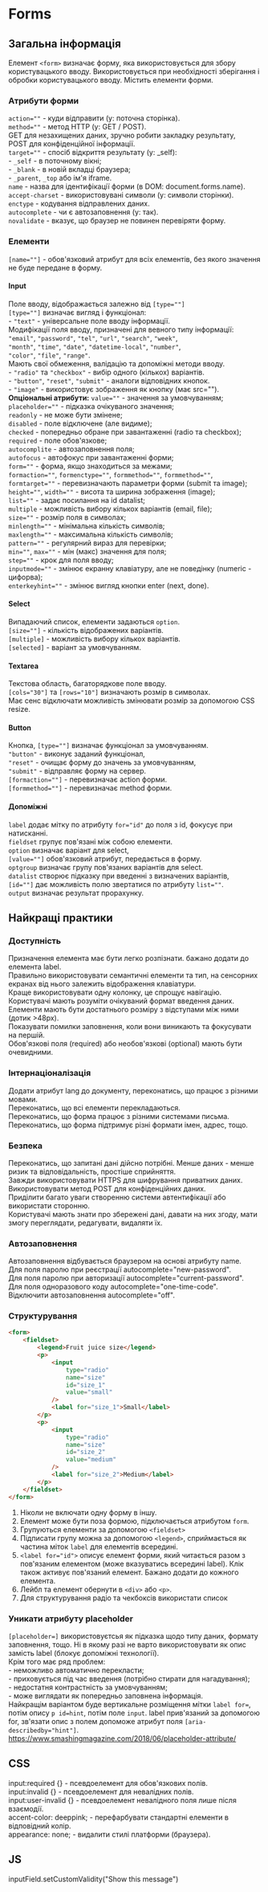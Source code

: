 # Forms

## Загальна інформація

Елемент `<form>` визначає форму, яка використовується для збору користувацького вводу. Використовується при необхідності зберігання і обробки користувацького вводу. Містить елементи форми.

### Атрибути форми

`action=""` - куди відправити (у: поточна сторінка).  
`method=""` - метод HTTP (у: GET / POST).  
GET для незахищених даних, зручно робити закладку результату,  
POST для конфіденційної інформації.  
`target=""` - спосіб відкриття результату (у: \_self):  
\- `_self` - в поточному вікні;  
\- `_blank` - в новій вкладці браузера;  
\- `_parent`, `_top` або ім'я iframe.  
`name` - назва для ідентифікації форми (в DOM: document.forms.name).  
`accept-charset` - використовувані символи (у: символи сторінки).  
`enctype` - кодування відправлених даних.  
`autocomplete` - чи є автозаповнення (у: так).  
`novalidate` - вказує, що браузер не повинен перевіряти форму.

### Елементи

`[name=""]` - обов'язковий атрибут для всіх елементів, без якого значення не буде передане в форму.

#### Input

Поле вводу, відображається залежно від `[type=""]`  
`[type=""]` визначає вигляд і функціонал:  
\- `"text"` - універсальне поле вводу інформації.  
Модифікації поля вводу, призначені для вевного типу інформації:  
`"email"`, `"password"`, `"tel"`, `"url"`, `"search"`, `"week"`,  
`"month"`, `"time"`, `"date"`, `"datetime-local"`, `"number"`,  
`"color"`, `"file"`, `"range"`.  
Мають свої обмеження, валідацію та допоміжні методи вводу.  
\- `"radio"` та `"checkbox"` - вибір одного (кількох) варіантів.  
\- `"button"`, `"reset"`, `"submit"` - аналоги відповідних кнопок.  
\- `"image"` - використовує зображення як кнопку (має src="").  
**Опціональні атрибути:**
`value=""` - значення за умовчуванням;  
`placeholder=""` - підказка очікуваного значення;  
`readonly` - не може бути змінене;  
`disabled` - поле відключене (але видиме);  
`checked` - попередньо обране при завантаженні (radio та checkbox);  
`required` - поле обов'язкове;  
`autocomplite` - автозаповнення поля;  
`autofocus` - автофокус при завантаженні форми;  
`form=""` - форма, якщо знаходиться за межами;  
`formaction=""`, `formenctype=""`, `formmethod=""`, `formmethod=""`,  
`formtarget=""` - перевизначають параметри форми (submit та image);  
`height=""`, `width=""` - висота та ширина зображення (image);  
`list=""` - задає посилання на id datalist;  
`multiple` - можливість вибору кількох варіантів (email, file);  
`size=""` - розмір поля в символах;  
`minlength=""` - мінімальна кількість символів;  
`maxlength=""` - максимальна кількість символів;  
`pattern=""` - регулярний вираз для перевірки;  
`min=""`, `max=""` - мін (макс) значення для поля;  
`step=""` - крок для поля вводу;  
`inputmode=""` - змінює екранну клавіатуру, але не поведінку (numeric - цифорва);  
`enterkeyhint=""` - змінює вигляд кнопки enter (next, done).

#### Select

Випадаючий список, елементи задаються `option`.  
`[size=""]` - кількість відображених варіантів.  
`[multiple]` - можливість вибору кількох варіантів.  
`[selected]` - варіант за умовчуванням.

#### Textarea

Текстова область, багаторядкове поле вводу.  
`[cols="30"]` та `[rows="10"]` визначають розмір в символах.  
Має сенс відключати можливість змінювати розмір за допомогою CSS resize.

#### Button

Кнопка, `[type=""]` визначає функціонал за умовчуванням.  
`"button"` - виконує заданий функціонал,  
`"reset"` - очищає форму до значень за умовчуванням,  
`"submit"` - відправляє форму на сервер.  
`[formaction=""]` - перевизначає action форми.  
`[formmethod=""]` - перевизначає method форми.

#### Допоміжні

`label` додає мітку по атрибуту `for="id"` до поля з id, фокусує при натисканні.  
`fieldset` групує пов'язані між собою елементи.  
`option` визначає варіант для select,  
`[value=""]` обов'язковий атрибут, передається в форму.  
`optgroup` визначає групу пов'язаних варіантів для select.  
`datalist` створює підказку при введенні з визначених варіантів,  
`[id=""]` дає можливість полю звертатися по атрибуту `list=""`.  
`output` визначає результат прорахунку.

## Найкращі практики

### Доступність

Призначення елемента має бути легко розпізнати. бажано додати до елемента label.  
Правильно використовувати семантичні елементи та тип, на сенсорних екранах від нього залежить відображення клавіатури.  
Краще використовувати одну колонку, це спрощує навігацію.  
Користувачі мають розуміти очікуваний формат введення даних.  
Елементи мають бути достатнього розміру з відступами між ними (дотик >48px).  
Показувати помилки заповнення, коли вони виникають та фокусувати на першій.  
Обов'язкові поля (required) або необов'язкові (optional) мають бути очевидними.

### Інтернаціоналізація

Додати атрибут lang до документу, переконатись, що працює з різними мовами.  
Переконатись, що всі елементи перекладаються.  
Переконатись, що форма працює з різними системами письма.  
Переконатись, що форма підтримує різні формати імен, адрес, тощо.

### Безпека

Переконатись, що запитані дані дійсно потрібні. Менше даних - менше ризик та відповідальність, простіше сприйняття.  
Завжди використовувати HTTPS для шифрування приватних даних.  
Використовувати метод POST для конфіденційних даних.  
Приділити багато уваги створенню системи автентифікації або використати сторонню.  
Користувачі мають знати про збережені дані, давати на них згоду, мати змогу переглядати, редагувати, видаляти їх.

### Автозаповнення

Автозаповнення відбувається браузером на основі атрибуту name.  
Для поля паролю при реєстрації autocomplete="new-password".  
Для поля паролю при авторизації autocomplete="current-password".  
Для поля одноразового коду autocomplete="one-time-code".  
Відключити автозаповнення autocomplete="off".

### Структурування

```html
<form>
	<fieldset>
		<legend>Fruit juice size</legend>
		<p>
			<input
				type="radio"
				name="size"
				id="size_1"
				value="small"
			/>
			<label for="size_1">Small</label>
		</p>
		<p>
			<input
				type="radio"
				name="size"
				id="size_2"
				value="medium"
			/>
			<label for="size_2">Medium</label>
		</p>
	</fieldset>
</form>
```

1. Ніколи не включати одну форму в іншу.
2. Елемент може бути поза формою, підключається атрибутом `form`.
3. Групуються елементи за допомогою `<fieldset>`
4. Підписати групу можна за допомогою `<legend>`, сприймається як частина міток `label` для елементів всередині.
5. `<label for="id">` описує елемент форми, який читається разом з пов'язаним елементом (може вказуватись всередині label). Клік також активує пов'язаний елемент. Бажано додати до кожного елемента.
6. Лейбл та елемент обернути в `<div>` або `<p>`.
7. Для структурування радіо та чекбоксів використати список

### Уникати атрибуту placeholder

`[placeholder=]` використовуєтсья як підказка щодо типу даних, формату заповнення, тощо. Ні в якому разі не варто використовувати як опис замість label (блокує допоміжні технології).  
Крім того має ряд проблем:  
\- неможливо автоматично перекласти;  
\- приховується під час введення (потрібно стирати для нагадування);  
\- недостатня контрастність за умовчуванням;  
\- може виглядати як попередньо заповнена інформація.  
Найкращім варіантом буде вертикальне розміщення мітки `label for=`, потім опису `p id=hint`, потім поле `input`. label прив'язаний за допомогою for, зв'язати опис з полем допоможе атрибут поля `[aria-describedby="hint"]`.  
https://www.smashingmagazine.com/2018/06/placeholder-attribute/

## CSS

input:required {} - псевдоелемент для обов'язкових полів.    
input:invalid {} - псевдоелемент для невалідних полів.  
input:user-invalid {} - псевдоелемент невалідного поля лише після взаємодії.  
accent-color: deeppink; - перефарбувати стандартні елементи в відповідний колір.  
appearance: none; - видалити стилі платформи (браузера).  

## JS

inputField.setCustomValidity("Show this message")
